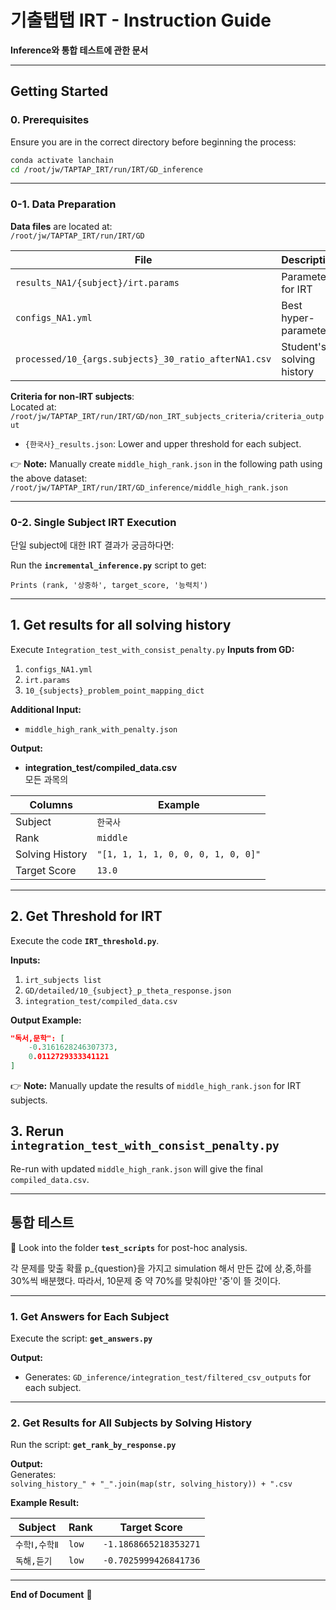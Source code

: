 
# **기출탭탭 IRT - Instruction Guide**  
**Inference와 통합 테스트에 관한 문서**

---

## **Getting Started**

### **0. Prerequisites**  
Ensure you are in the correct directory before beginning the process:

```bash
conda activate lanchain
cd /root/jw/TAPTAP_IRT/run/IRT/GD_inference
```

---

### **0-1. Data Preparation**  
**Data files** are located at:  
`/root/jw/TAPTAP_IRT/run/IRT/GD`  

| File                                | Description                                            |
|-------------------------------------|--------------------------------------------------------|
| `results_NA1/{subject}/irt.params`  | Parameters for IRT                                     |
| `configs_NA1.yml`                   | Best hyper-parameters                                 |
| `processed/10_{args.subjects}_30_ratio_afterNA1.csv` | Student's solving history                    |

**Criteria for non-IRT subjects**:  
Located at: `/root/jw/TAPTAP_IRT/run/IRT/GD/non_IRT_subjects_criteria/criteria_output`  

- `{한국사}_results.json`: Lower and upper threshold for each subject.  

👉 **Note:** Manually create `middle_high_rank.json` in the following path using the above dataset:  
`/root/jw/TAPTAP_IRT/run/IRT/GD_inference/middle_high_rank.json`  

---

### **0-2. Single Subject IRT Execution**  
단일 subject에 대한 IRT 결과가 궁금하다면:  

Run the **`incremental_inference.py`** script to get:  
```
Prints (rank, '상중하', target_score, '능력치')
```

---

## **1. Get results for all solving history**  
Execute `Integration_test_with_consist_penalty.py`
**Inputs from GD:**  
1. `configs_NA1.yml`  
2. `irt.params`  
3. `10_{subjects}_problem_point_mapping_dict`  

**Additional Input:**  
- `middle_high_rank_with_penalty.json`  

**Output:**  
- **integration_test/compiled_data.csv**  
모든 과목의 

| Columns                       | Example                                                |
|-------------------------------|--------------------------------------------------------|
| Subject                       | `한국사`                                               |
| Rank                          | `middle`                                               |
| Solving History               | `"[1, 1, 1, 1, 0, 0, 0, 1, 0, 0]"`                     |
| Target Score                  | `13.0`                                                 |

---

## **2. Get Threshold for IRT**  

Execute the code **`IRT_threshold.py`**.

**Inputs:**  
1. `irt_subjects list`  
2. `GD/detailed/10_{subject}_p_theta_response.json`  
3. `integration_test/compiled_data.csv`  

**Output Example:**  
```json
"독서,문학": [
    -0.3161628246307373,
    0.0112729333341121
]
```

👉 **Note:** Manually update the results of `middle_high_rank.json` for IRT subjects.

## **3. Rerun `integration_test_with_consist_penalty.py`**

Re-run with updated `middle_high_rank.json` will give the final `compiled_data.csv`.

---

## **통합 테스트**  
📁 Look into the folder **`test_scripts`** for post-hoc analysis.

각 문제를 맞출 확률 p_{question}을 가지고 simulation 해서 만든 값에 상,중,하를 30%씩 배분했다. 
따라서, 10문제 중 약 70%를 맞춰야만 '중'이 뜰 것이다.  

---

### **1. Get Answers for Each Subject**  

Execute the script: **`get_answers.py`**  

**Output:**  
- Generates: `GD_inference/integration_test/filtered_csv_outputs` for each subject.

---

### **2. Get Results for All Subjects by Solving History**  

Run the script: **`get_rank_by_response.py`**

**Output:**  
Generates:  
`solving_history_" + "_".join(map(str, solving_history)) + ".csv`  

**Example Result:**  

| Subject            | Rank  | Target Score              |
|---------------------|-------|---------------------------|
| `수학Ⅰ,수학Ⅱ`      | `low` | `-1.1868665218353271`     |
| `독해,듣기`         | `low` | `-0.7025999426841736`     |

---

**End of Document** 🚀  

